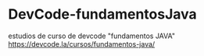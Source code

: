 # DevCode-fundamentosJava
estudios de curso de devcode "fundamentos JAVA"
https://devcode.la/cursos/fundamentos-java/
